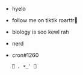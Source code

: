 - hyelo
-  follow me on tiktik roarttr🦖
- biology is soo kewl rah
- nerd 
- cron#1260 

      🗻 , ×_' 🗽

